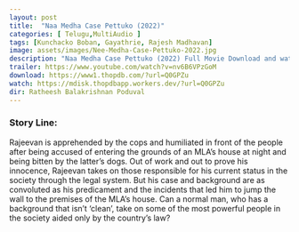 ```yaml
---
layout: post
title:  "Naa Medha Case Pettuko (2022)"
categories: [ Telugu,MultiAudio ]
tags: [Kunchacko Boban, Gayathrie, Rajesh Madhavan]
image: assets/images/Nee-Medha-Case-Pettuko-2022.jpg
description: "Naa Medha Case Pettuko (2022) Full Movie Download and watch online 720p low file size 500 mb."
trailer: https://www.youtube.com/watch?v=nv6B6VPzGoM
download: https://www1.thopdb.com/?url=Q0GPZu
watch: https://mdisk.thopdbapp.workers.dev/?url=Q0GPZu
dir: Ratheesh Balakrishnan Poduval
---
```


### Story Line:
Rajeevan is apprehended by the cops and humiliated in front of the people after being accused of entering the grounds of an MLA’s house at night and being bitten by the latter’s dogs. Out of work and out to prove his innocence, Rajeevan takes on those responsible for his current status in the society through the legal system. But his case and background are as convoluted as his predicament and the incidents that led him to jump the wall to the premises of the MLA’s house. Can a normal man, who has a background that isn’t ‘clean’, take on some of the most powerful people in the society aided only by the country’s law?
